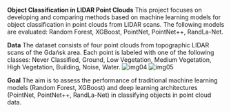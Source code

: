 **Object Classification in LIDAR Point Clouds**
This project focuses on developing and comparing methods based on machine learning models for object classification in point clouds from LIDAR scans. The following models are evaluated: Random Forest, XGBoost, PointNet, PointNet++, RandLa-Net.

**Data**
The dataset consists of four point clouds from topographic LIDAR scans of the Gdańsk area. Each point is labeled with one of the following classes: Never Classified, Ground, Low Vegetation, Medium Vegetation, High Vegetation, Building, Noise, Water.
![img04](https://github.com/user-attachments/assets/5c5c1d71-5081-46ce-a08e-bcc48291f4d1)
![img05](https://github.com/user-attachments/assets/9a5a5425-d207-4ddc-a196-4f9e4058fd06)


**Goal**
The aim is to assess the performance of traditional machine learning models (Random Forest, XGBoost) and deep learning architectures (PointNet, PointNet++, RandLa-Net) in classifying objects in point cloud data.
